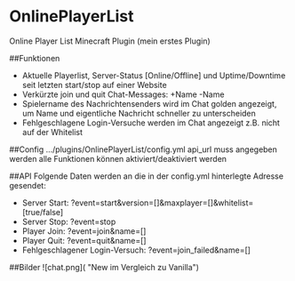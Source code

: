 # OnlinePlayerList
Online Player List Minecraft Plugin (mein erstes Plugin)

##Funktionen
* Aktuelle Playerlist, Server-Status [Online/Offline] und Uptime/Downtime seit letzten start/stop auf einer Website
* Verkürzte join und quit Chat-Messages: +Name -Name
* Spielername des Nachrichtensenders wird im Chat golden angezeigt, um Name und eigentliche Nachricht schneller zu unterscheiden 
* Fehlgeschlagene Login-Versuche werden im Chat angezeigt z.B. nicht auf der Whitelist

##Config
.../plugins/OnlinePlayerList/config.yml
api_url muss angegeben werden
alle Funktionen können aktiviert/deaktiviert werden

##API
Folgende Daten werden an die in der config.yml hinterlegte Adresse gesendet:
* Server Start: ?event=start&version=[]&maxplayer=[]&whitelist=[true/false]
* Server Stop: ?event=stop
* Player Join: ?event=join&name=[]
* Player Quit: ?event=quit&name=[]
* Fehlgeschlagener Login-Versuch: ?event=join_failed&name=[]


##Bilder
![chat.png]( "New im Vergleich zu Vanilla")